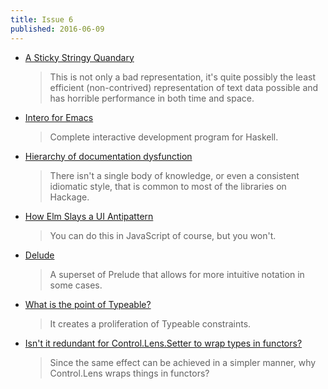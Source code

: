 ```yaml
---
title: Issue 6
published: 2016-06-09
---
```


-   [A Sticky Stringy Quandary](http://www.stephendiehl.com/posts/strings.html)

    > This is not only a bad representation, it's quite possibly the least efficient (non-contrived) representation of text data possible and has horrible performance in both time and space.

-   [Intero for Emacs](https://commercialhaskell.github.io/intero/)

    > Complete interactive development program for Haskell.

-   [Hierarchy of documentation dysfunction](http://blog.fightingtanukis.com/posts/2016-05-23-documentation-hierarchy.html)

    > There isn't a single body of knowledge, or even a consistent idiomatic style, that is common to most of the libraries on Hackage.

-   [How Elm Slays a UI Antipattern](http://blog.jenkster.com/2016/06/how-elm-slays-a-ui-antipattern.html)

    > You can do this in JavaScript of course, but you won't.

-   [Delude](https://github.com/SamuelSchlesinger/Academic/tree/45225e8/delude)

    > A superset of Prelude that allows for more intuitive notation in some cases.

-   [What is the point of Typeable?](https://np.reddit.com/r/haskell/comments/4mu30y/what_is_the_point_of_typeable/)

    > It creates a proliferation of Typeable constraints.

-   [Isn't it redundant for Control.Lens.Setter to wrap types in functors?](https://stackoverflow.com/questions/37666781/isnt-it-redundant-for-control-lens-setter-to-wrap-types-in-functors)

    > Since the same effect can be achieved in a simpler manner, why Control.Lens wraps things in functors?
